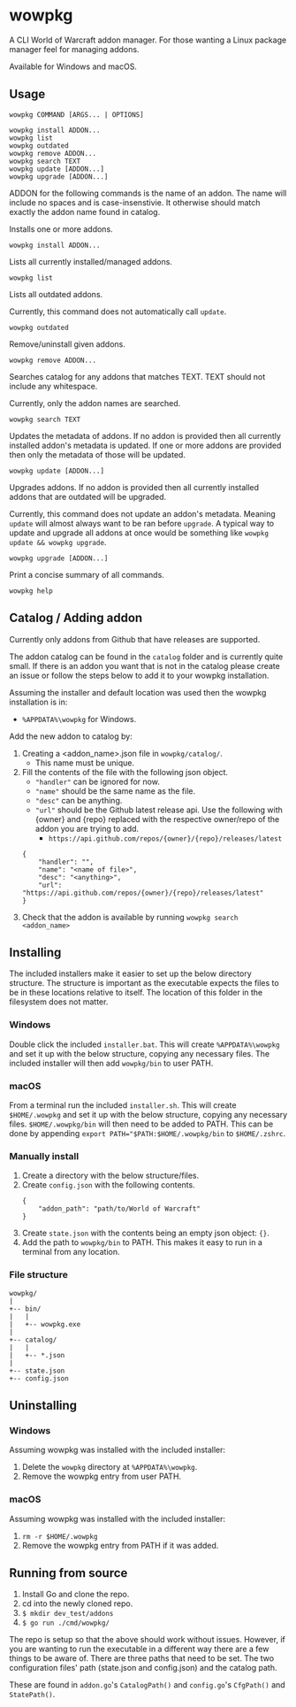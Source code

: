 # wowpkg
A CLI World of Warcraft addon manager. For those wanting a Linux package manager feel for managing addons.

Available for Windows and macOS.

## Usage
```
wowpkg COMMAND [ARGS... | OPTIONS]

wowpkg install ADDON...
wowpkg list
wowpkg outdated
wowpkg remove ADDON...
wowpkg search TEXT
wowpkg update [ADDON...]
wowpkg upgrade [ADDON...]
```

ADDON for the following commands is the name of an addon. The name will include no spaces and is case-insenstivie. It otherwise should match exactly the addon name found in catalog.


Installs one or more addons.
```
wowpkg install ADDON...
```


Lists all currently installed/managed addons.
```
wowpkg list
```


Lists all outdated addons.

Currently, this command does not automatically call `update`. 
```
wowpkg outdated
```

Remove/uninstall given addons.
```
wowpkg remove ADDON...
```

Searches catalog for any addons that matches TEXT. TEXT should not include any whitespace.

Currently, only the addon names are searched.
```
wowpkg search TEXT
```

Updates the metadata of addons. If no addon is provided then all currently installed addon's metadata is updated. If one or more addons are provided then only the metadata of those will be updated.
```
wowpkg update [ADDON...]
```

Upgrades addons. If no addon is provided then all currently installed addons that are outdated will be upgraded.

Currently, this command does not update an addon's metadata. Meaning `update` will almost always want to be ran before `upgrade`. A typical way to update and upgrade all addons at once would be something like `wowpkg update && wowpkg upgrade`.
```
wowpkg upgrade [ADDON...]
```

Print a concise summary of all commands.
```
wowpkg help
```

## Catalog / Adding addon
Currently only addons from Github that have releases are supported.

The addon catalog can be found in the `catalog` folder and is currently quite small. If there is an addon you want that is not in the catalog please create an issue or follow the steps below to add it to your wowpkg installation.

Assuming the installer and default location was used then the wowpkg installation is in:
- `%APPDATA%\wowpkg` for Windows.

Add the new addon to catalog by:
1. Creating a <addon_name>.json file in `wowpkg/catalog/`.
	- This name must be unique.
2. Fill the contents of the file with the following json object.
	- `"handler"` can be ignored for now.
	- `"name"` should be the same name as the file.
	- `"desc"` can be anything.
	- `"url"` should be the Github latest release api. Use the following with {owner} and {repo} replaced with the respective owner/repo of the addon you are trying to add.
		- `https://api.github.com/repos/{owner}/{repo}/releases/latest`
	```
	{
		"handler": "",
		"name": "<name of file>",
		"desc": "<anything>",
		"url": "https://api.github.com/repos/{owner}/{repo}/releases/latest"
	}
	```
3. Check that the addon is available by running `wowpkg search <addon_name>`

## Installing
The included installers make it easier to set up the below directory structure. The structure is important as the executable expects the files to be in these locations relative to itself. The location of this folder in the filesystem does not matter.

### Windows
Double click the included `installer.bat`. This will create `%APPDATA%\wowpkg` and set it up with the below structure, copying any necessary files. The included installer will then add `wowpkg/bin` to user PATH.

### macOS
From a terminal run the included `installer.sh`. This will create `$HOME/.wowpkg` and set it up with the below structure, copying any necessary files. `$HOME/.wowpkg/bin` will then need to be added to PATH. This can be done by appending `export PATH="$PATH:$HOME/.wowpkg/bin` to `$HOME/.zshrc`.

### Manually install
1. Create a directory with the below structure/files.
2. Create `config.json` with the following contents.
	```
	{
		"addon_path": "path/to/World of Warcraft"
	}
	```
3. Create `state.json` with the contents being an empty json object: `{}`.
4. Add the path to `wowpkg/bin` to PATH. This makes it easy to run in a terminal from any location.
### File structure
```
wowpkg/
|
+-- bin/
|   |
|   +-- wowpkg.exe
|
+-- catalog/
|   |
|   +-- *.json
|
+-- state.json
+-- config.json
```
## Uninstalling
### Windows
Assuming wowpkg was installed with the included installer:
1. Delete the `wowpkg` directory at `%APPDATA%\wowpkg`.
2. Remove the wowpkg entry from user PATH.
### macOS
Assuming wowpkg was installed with the included installer:
1. `rm -r $HOME/.wowpkg`
2. Remove the wowpkg entry from PATH if it was added.

## Running from source
1. Install Go and clone the repo.
2. cd into the newly cloned repo.
3. `$ mkdir dev_test/addons`
4. `$ go run ./cmd/wowpkg/`

The repo is setup so that the above should work without issues. However, if you are wanting to run the executable in a different way there are a few things to be aware of. There are three paths that need to be set. The two configuration files' path (state.json and config.json) and the catalog path.

These are found in `addon.go`'s `CatalogPath()` and `config.go`'s `CfgPath()` and `StatePath()`.
